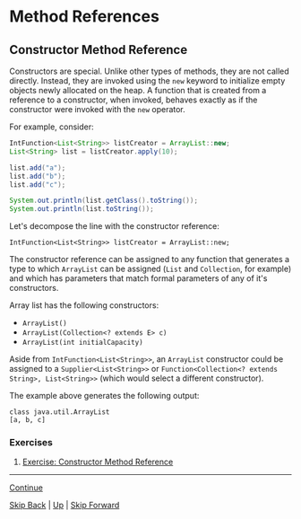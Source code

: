 # Method References

## Constructor Method Reference

Constructors are special. Unlike other types of methods, they are not called
directly. Instead, they are invoked using the `new` keyword to initialize empty
objects newly allocated on the heap. A function that is created from a reference
to a constructor, when invoked, behaves exactly as if the constructor were
invoked with the `new` operator.

For example, consider:

``` java
IntFunction<List<String>> listCreator = ArrayList::new;
List<String> list = listCreator.apply(10);

list.add("a");
list.add("b");
list.add("c");

System.out.println(list.getClass().toString());
System.out.println(list.toString());
```

Let's decompose the line with the constructor reference:

```
IntFunction<List<String>> listCreator = ArrayList::new;
```

The constructor reference can be assigned to any function that generates a type
to which `ArrayList` can be assigned (`List` and `Collection`, for example) and
which has parameters that match formal parameters of any of it's constructors.

Array list has the following constructors:

* `ArrayList()`
* `ArrayList(Collection<? extends E> c)`
* `ArrayList(int initialCapacity)`

Aside from `IntFunction<List<String>>`, an `ArrayList` constructor could be
assigned to a `Supplier<List<String>>` or `Function<Collection<? extends
String>, List<String>>` (which would select a different constructor).

The example above generates the following output:

```
class java.util.ArrayList
[a, b, c]
```

### Exercises

1. [Exercise: Constructor Method Reference](constructor_ex1.md)

---

[Continue](end.md)

[Skip Back](../lambda_expressions/start.md) | [Up](../start.md) | [Skip Forward](../optional/start.md)
